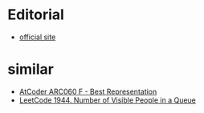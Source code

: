# []()



# Editorial
- [official site](https://atcoder.jp/contests/abc213/editorial/2391)


# similar 
- [AtCoder ARC060 F - Best Representation](https://atcoder.jp/contests/arc060/tasks/arc060_d)
- [LeetCode 1944. Number of Visible People in a Queue](https://leetcode.com/problems/number-of-visible-people-in-a-queue/)

